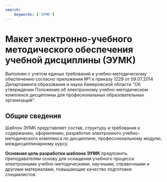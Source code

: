 ```yaml
---
search:
    keywords: ['ЭУМК']
---
```


# Макет электронно-учебного методического обеспечения учебной дисциплины (ЭУМК)

Выполнен с учетом единых требований к учебно-методическому обеспечению согласно приложения №1 к приказу 1229 от 09.07.2014 Департамента образования и науки Кемеровской области "Об утверждении Положения об электронному учебно-методическом комплексе дисциплины для професиональных образовательных организаций".

## Общие сведения

Шаблон ЭУМК представляет состав, структуру и требования к содержанию, оформлению, разработке электронного учебно-методического комплекса по дисциплине, профессиональному модулю, междисциплинарному курсу.

**Основная цель разработки шаблона ЭУМК**  предложить преподавателям основу для оснащения учебного процесса электронными учебно-методическими, научными, справочными и другими материалами, повышающие качество подготовки специалистов.